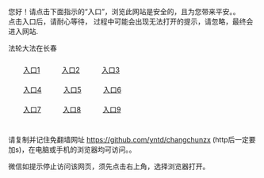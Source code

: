 您好！请点击下面指示的“入口”，浏览此网站是安全的，且为您带来平安。。 <br/>
点击入口后，请耐心等待， 过程中可能会出现无法打开的提示，请忽略，最终会进入网站. </br>

法轮大法在长春<br/>
<div style="padding:10px"><a style="margin:20px" target="_blank" href="https://din47it5amn5z.cloudfront.net/2Qpsp?hfmvlcvp" id="ccLink1" rel="nofollow">入口1</a> <a target="_blank" style="margin:20px" href="https://d1qhydolw184iz.cloudfront.net/2Qpsp?fxnssik" id="ccLink2" rel="nofollow">入口2</a> <a style="margin:20px" target="_blank" href="https://d1xd2we23j3fsu.cloudfront.net/2Qpsp?tvrqj" id="ccLink3" rel="nofollow">入口3</a></div>

<div style="padding:10px" ><a style="margin:20px" target="_blank" href="https://din47it5amn5z.cloudfront.net/2Qpsp?hfmvlcvp" id="ccLink4" rel="nofollow">入口4</a> <a style="margin:20px" href="https://d1qhydolw184iz.cloudfront.net/2Qpsp?fxnssik" target="_blank" id="ccLink5" rel="nofollow">入口5</a> <a style="margin:20px" href="https://d1xd2we23j3fsu.cloudfront.net/2Qpsp?tvrqj" target="_blank" id="ccLink6" rel="nofollow">入口6</a></div>

<div style="padding:10px"><a style="margin:20px" target="_blank" href="https://din47it5amn5z.cloudfront.net/2Qpsp?hfmvlcvp" id="ccLink7" rel="nofollow">入口7</a> <a style="margin:20px" href="https://d1qhydolw184iz.cloudfront.net/2Qpsp?fxnssik" target="_blank" id="ccLink8" rel="nofollow">入口8</a> <a style="margin:20px" target="_blank" href="https://d1xd2we23j3fsu.cloudfront.net/2Qpsp?tvrqj" id="ccLink9" rel="nofollow">入口9</a></div>

<br/>



请复制并记住免翻墙网址 https://github.com/yntd/changchunzx (http后一定要加s)，在电脑或手机的浏览器均可访问。。<br/>

微信如提示停止访问该网页，须先点击右上角，选择浏览器打开。
